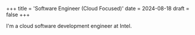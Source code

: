 +++
title = 'Software Engineer (Cloud Focused)'
date = 2024-08-18
draft = false
+++

I'm a cloud software development engineer at Intel.
